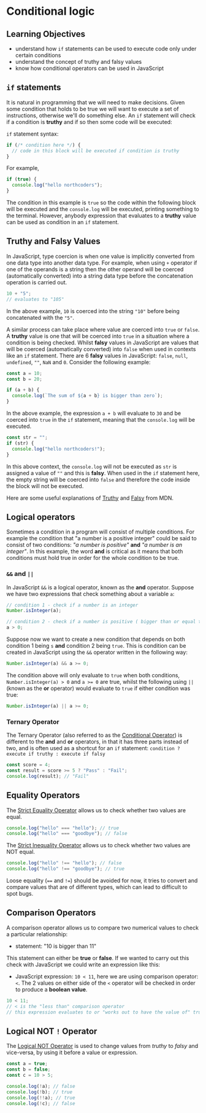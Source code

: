 # Conditional logic

## Learning Objectives

- understand how `if` statements can be used to execute code only under certain conditions
- understand the concept of truthy and falsy values
- know how conditional operators can be used in JavaScript

## `if` statements

It is natural in programming that we will need to make decisions. Given some condition that holds to be true we will want to execute a set of instructions, otherwise we'll do something else. An `if` statement will check if a condition is **truthy** and if so then some code will be executed:

`if` statement syntax:

```js
if (/* condition here */) {
  // code in this block will be executed if condition is truthy
}
```

For example,

```js
if (true) {
  console.log("hello northcoders");
}
```

The condition in this example is `true` so the code within the following block will be executed and the `console.log` will be executed, printing something to the terminal. However, anybody expression that evaluates to a **truthy** value can be used as condition in an `if` statement.

## Truthy and Falsy Values

In JavaScript, type coercion is when one value is implicitly converted from one data type into another data type. For example, when using `+` operator if one of the operands is a string then the other operand will be coerced (automatically converted) into a string data type before the concatenation operation is carried out.

```js
10 + "5";
// evaluates to "105"
```

In the above example, `10` is coerced into the string `"10"` before being concatenated with the `"5"`.

A similar process can take place where value are coerced into `true` or `false`. A **truthy** value is one that will be coerced into `true` in a situation where a condition is being checked. Whilst **falsy** values in JavaScript are values that will be coerced (automatically converted) into `false` when used in contexts like an `if` statement. There are 6 **falsy** values in JavaScript: `false`, `null`, `undefined`, `""`, `NaN` and `0`. Consider the following example:

```js
const a = 10;
const b = 20;

if (a + b) {
  console.log(`The sum of ${a + b} is bigger than zero`);
}
```

In the above example, the expression `a + b` will evaluate to `30` and be coerced into `true` in the `if` statement, meaning that the `console.log` will be executed.

```js
const str = "";
if (str) {
  console.log("hello northcoders!");
}
```

In this above context, the `console.log` will not be executed as `str` is assigned a value of `""` and this is **falsy**. When used in the `if` statement here, the empty string will be coerced into `false` and therefore the code inside the block will not be executed.

Here are some useful explanations of [Truthy](https://developer.mozilla.org/en-US/docs/Glossary/Truthy) and [Falsy](https://developer.mozilla.org/en-US/docs/Glossary/Falsy) from MDN.

## Logical operators

Sometimes a condition in a program will consist of multiple conditions. For example the condition that "a number is a positive integer" could be said to consist of two conditions: _"a number is positive"_ **and** _"a number is an integer"_. In this example, the word **and** is critical as it means that both conditions must hold true in order for the whole condition to be true.

### `&&` and `||`

In JavaScript `&&` is a logical operator, known as the **and** operator. Suppose we have two expressions that check something about a variable `a`:

```js
// condition 1 - check if a number is an integer
Number.isInteger(a);
```

```js
// condition 2 - check if a number is positive ( bigger than or equal to 0 )
a > 0;
```

Suppose now we want to create a new condition that depends on both condition 1 being `s` **and** condition 2 being `true`. This is condition can be created in JavaScript using the `&&` operator written in the following way:

```js
Number.isInteger(a) && a >= 0;
```

The condition above will only evaluate to `true` when both conditions, `Number.isInteger(a) > 0` and `a >= 0` are true, whilst the following using `||` (known as the **or** operator) would evaluate to `true` if either condition was true:

```js
Number.isInteger(a) || a >= 0;
```

### Ternary Operator

The Ternary Operator (also referred to as the [Conditional Operator](https://developer.mozilla.org/en-US/docs/Web/JavaScript/Reference/Operators/Conditional_Operator)) is different to the **and** and **or** operators, in that it has three parts instead of two, and is often used as a shortcut for an `if` statement: `condition ? execute if truthy : execute if falsy`

```js
const score = 4;
const result = score >= 5 ? "Pass" : "Fail";
console.log(result); // "Fail"
```

## Equality Operators

The [Strict Equality Operator](https://developer.mozilla.org/en-US/docs/Web/JavaScript/Reference/Operators/Strict_equality) allows us to check whether two values are equal.

```js
console.log("hello" === "hello"); // true
console.log("hello" === "goodbye"); // false
```

The [Strict Inequality Operator](https://developer.mozilla.org/en-US/docs/Web/JavaScript/Reference/Operators/Strict_inequality) allows us to check whether two values are NOT equal.

```js
console.log("hello" !== "hello"); // false
console.log("hello" !== "goodbye"); // true
```

Loose equality (`==` and `!=`) should be avoided for now, it tries to convert and compare values that are of different types, which can lead to difficult to spot bugs.

## Comparison Operators

A comparison operator allows us to compare two numerical values to check a particular relationship:

- statement: "10 is bigger than 11"

This statement can either be **true** or **false**. If we wanted to carry out this check with JavaScript we could write an expression like this:

- JavaScript expression: `10 < 11`, here we are using comparison operator: `<`. The 2 values on either side of the `<` operator will be checked in order to produce a **boolean value**.

```js
10 < 11;
// < is the "less than" comparison operator
// this expression evaluates to or "works out to have the value of" true
```

## Logical NOT `!` Operator

The [Logical NOT Operator](https://developer.mozilla.org/en-US/docs/Web/JavaScript/Reference/Operators/Logical_NOT) is used to change values from _truthy_ to _falsy_ and vice-versa, by using it before a value or expression.

```js
const a = true;
const b = false;
const c = 10 > 5;

console.log(!a); // false
console.log(!b); // true
console.log(!!a); // true
console.log(!c); // false
```
